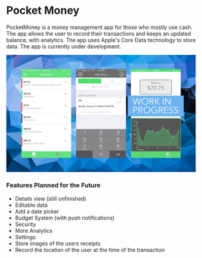 # Pocket Money

PocketMoney is a money management app for those who mostly use cash. The app allows the user to record their transactions and keeps an updated balance, with analytics. The app uses Apple's Core Data technology to store data. The app is currently under development.

![alt tag](https://raw.githubusercontent.com/BenEmdon/PocketMoney/master/WorkInProgressImage.jpg)

### Features Planned for the Future
  - Details view (still unfinished)
  - Editable data
  - Add a date picker
  - Budget System (with push notifications)
  - Security
  - More Analytics
  - Settings
  - Store images of the users receipts
  - Record the location of the user at the time of the transaction
